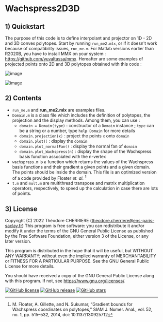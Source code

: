 # Wachspress2D3D

## 1) Quickstart

The purpose of this code is to define interpolant and projector on 1D - 2D and 3D convex polytopes.
Start by running `run_me2.mlx`, or if it doesn't work because of compatibility issues, `run_me.m`.
For Matlab versions earlier than R2020B, you have to install MMX on your system :
<https://github.com/yuvaltassa/mmx>.
Hereafter are some examples of projected points onto 2D and 3D polytopes obtained with this code :

![image](https://user-images.githubusercontent.com/72595712/172386691-7dddad3d-a374-476c-adab-eef12e27531a.png)

![image](https://user-images.githubusercontent.com/72595712/172387565-c65bc494-17af-4f78-9f18-595e04efa7c1.png)

## 2) Contents

* `run_me.m` and **run_me2.mlx** are examples files.
* `Domain.m` is a class file which includes the definition of polytopes, the projection and the display methods. Among them, you can use :
    * `domain = Domain(type)` : constructor of a `Domain` instance ; `type` can be a string or a number, type `help Domain` for more details
    * `domain.projection(x)` : project the points `x` onto `domain`
    * `domain.plot()` : display the `domain`
    * `domain.plot_normalFan()` : display the normal fan of `domain`
    * `domain.plot_Wachspress(n)` : display the shape of the Wachspress basis function associated with the n-vertex
* `wachspress.m` is a function which returns the values of the Wachspress basis functions and their gradient a given points and a given domain. The points should be inside the domain. This file is an optimized version of a code provided by Floater *et. al.* [^1]
* `t.m` and `mult.m` are multithread transpose and matrix multiplication operators, respectively, to speed up the calculation in case there are lots of points.

## 3) License

Copyright (C) 2022 Théodore CHERRIERE (theodore.cherriere@ens-paris-saclay.fr)
This program is free software: you can redistribute it and/or modify it under the terms of the GNU General Public License as published by the Free Software Foundation, either version 3 of the License, or any later version.

This program is distributed in the hope that it will be useful, but WITHOUT ANY WARRANTY; without even the implied warranty of MERCHANTABILITY or FITNESS FOR A PARTICULAR PURPOSE.  See the GNU General Public License for more details.

You should have received a copy of the GNU General Public License along with this program.  If not, see <https://www.gnu.org/licenses/>.

[![GitHub license](https://img.shields.io/github/license/tcherrie/Wachspress2D3D)](https://github.com/tcherrie/Wachspress2D3D) [![GitHub release](https://img.shields.io/github/release/tcherrie/Wachspress2D3D.svg)](https://github.com/tcherrie/Wachspress2D3D/releases/) [![GitHub stars](https://img.shields.io/github/stars/tcherrie/Wachspress2D3D)](https://github.com/tcherrie/Wachspress2D3D/stargazers)
 
[^1]: M. Floater, A. Gillette, and N. Sukumar,
“Gradient bounds for Wachspress coordinates on polytopes,”
SIAM J. Numer. Anal., vol. 52, no. 1, pp. 515–532, 2014,
doi: 10.1137/130925712